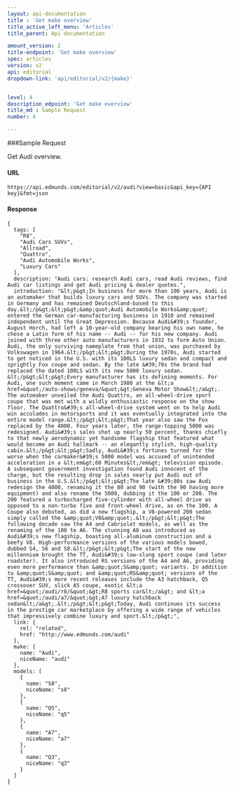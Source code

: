 ```yaml
---
layout: api-documentation
title : 'Get make overview'
title_active_left_menu: 'Articles'
title_parent: Api documentation

amount_version: 2
title-endpoint: 'Get make overview'
spec: articles
version: v2
api: editorial
dropdown-link: 'api/editorial/v2/{make}'


level: 4
description_edpoint: 'Get make overview'
title_md : Sample Request
number: 4

---
```


###Sample Request

Get Audi overview.

#### URL

    https://api.edmunds.com/editorial/v2/audi?view=basic&api_key={API key}&fmt=json

#### Response

    {
      tags: [
        "R8",
        "Audi Cars SUVs",
        "Allroad",
        "Quattro",
        "Audi Automobile Works",
        "Luxury Cars"
      ],
      description: "Audi cars: research Audi cars, read Audi reviews, find Audi car listings and get Audi pricing & dealer quotes.",
      introduction: "&lt;p&gt;In business for more than 100 years, Audi is an automaker that builds luxury cars and SUVs. The company was started in Germany and has remained Deutschland-based to this day.&lt;/p&gt;&lt;p&gt;&amp;quot;Audi Automobile Works&amp;quot; entered the German car-manufacturing business in 1910 and remained independent until the Great Depression. Because Audi&#39;s founder, August Horch, had left a 10-year-old company bearing his own name, he chose a Latin form of his name -- Audi -- for his new company. Audi joined with three other auto manufacturers in 1932 to form Auto Union. Audi, the only surviving nameplate from that union, was purchased by Volkswagen in 1964.&lt;/p&gt;&lt;p&gt;During the 1970s, Audi started to get noticed in the U.S. with its 100LS luxury sedan and compact and sprightly Fox coupe and sedan. By the late &#39;70s the brand had replaced the dated 100LS with its new 5000 luxury sedan. &lt;/p&gt;&lt;p&gt;Every manufacturer has its defining moments. For Audi, one such moment came in March 1980 at the &lt;a href=&quot;/auto-shows/geneva/&quot;&gt;Geneva Motor Show&lt;/a&gt;. The automaker unveiled the Audi Quattro, an all-wheel-drive sport coupe that was met with a wildly enthusiastic response on the show floor. The Quattro&#39;s all-wheel-drive system went on to help Audi win accolades in motorsports and it was eventually integrated into the entire model range.&lt;/p&gt;&lt;p&gt;That year also saw the Fox replaced by the 4000. Four years later, the range-topping 5000 was redesigned. Audi&#39;s sales shot up nearly 50 percent, thanks chiefly to that newly aerodynamic yet handsome flagship that featured what would become an Audi hallmark -- an elegantly stylish, high-quality cabin.&lt;/p&gt;&lt;p&gt;Sadly, Audi&#39;s fortunes turned for the worse when the carmaker&#39;s 5000 model was accused of unintended acceleration in a &lt;em&gt;60 Minutes&lt;/em&gt; television episode. A subsequent government investigation found Audi innocent of the charge, but the resulting drop in sales nearly put Audi out of business in the U.S.&lt;/p&gt;&lt;p&gt;The late &#39;80s saw Audi redesign the 4000, renaming it the 80 and 90 (with the 90 having more equipment) and also rename the 5000, dubbing it the 100 or 200. The 200 featured a turbocharged five-cylinder with all-wheel drive as opposed to a non-turbo five and front-wheel drive, as on the 100. A Coupe also debuted, as did a new flagship, a V8-powered 200 sedan simply called the &amp;quot;V8&amp;quot;.&lt;/p&gt;&lt;p&gt;The following decade saw the A4 and Cabriolet models, as well as the renaming of the 100 to A6. The stunning A8 was introduced as Audi&#39;s new flagship, boasting all-aluminum construction and a beefy V8. High-performance versions of the various models bowed, dubbed S4, S6 and S8.&lt;/p&gt;&lt;p&gt;The start of the new millennium brought the TT, Audi&#39;s low-slung sport coupe (and later roadster). It also introduced RS versions of the A4 and A6, providing even more performance than &amp;quot;S&amp;quot; variants. In addition to &amp;quot;S&amp;quot; and &amp;quot;RS&amp;quot; versions of the TT, Audi&#39;s more recent releases include the A3 hatchback, Q5 crossover SUV, slick A5 coupe, exotic &lt;a href=&quot;/audi/r8/&quot;&gt;R8 sports car&lt;/a&gt; and &lt;a href=&quot;/audi/a7/&quot;&gt;A7 luxury hatchback sedan&lt;/a&gt;.&lt;/p&gt;&lt;p&gt;Today, Audi continues its success in the prestige car marketplace by offering a wide range of vehicles that impressively combine luxury and sport.&lt;/p&gt;",
      link: {
        rel: "related",
        href: "http://www.edmunds.com/audi"
      },
      make: {
        name: "Audi",
        niceName: "audi"
      },
      models: [
        {
          name: "S8",
          niceName: "s8"
        },
        {
          name: "Q5",
          niceName: "q5"
        },
        {
          name: "A7",
          niceName: "a7"
        },
        {
          name: "Q3",
          niceName: "q3"
        }
      ]
    }
